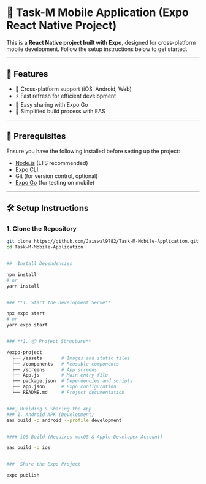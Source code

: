 # 🚀 Task-M Mobile Application (Expo React Native Project)

This is a **React Native project built with Expo**, designed for cross-platform mobile development. Follow the setup instructions below to get started.

---

## 📌 Features
- 📱 Cross-platform support (iOS, Android, Web)
- ⚡ Fast refresh for efficient development
- 🔗 Easy sharing with Expo Go
- 🔧 Simplified build process with EAS

---

## 📜 Prerequisites
Ensure you have the following installed before setting up the project:

- [Node.js](https://nodejs.org/) (LTS recommended)
- [Expo CLI](https://docs.expo.dev/get-started/installation/)
- Git (for version control, optional)
- [Expo Go](https://expo.dev/client) (for testing on mobile)

---

## 🛠 Setup Instructions

### **1. Clone the Repository**
```sh
git clone https://github.com/Jaiswal9782/Task-M-Mobile-Application.git
cd Task-M-Mobile-Application


##  Install Dependencies

npm install
# or
yarn install


### **1. Start the Development Serve**

npx expo start
# or
yarn expo start


### **1. 📦 Project Structure**

/expo-project
  ├── /assets       # Images and static files
  ├── /components   # Reusable components
  ├── /screens      # App screens
  ├── App.js        # Main entry file
  ├── package.json  # Dependencies and scripts
  ├── app.json      # Expo configuration
  └── README.md     # Project documentation


###📱 Building & Sharing the App
### 1. Android APK (Development)
eas build -p android --profile development


#### iOS Build (Requires macOS & Apple Developer Account)

eas build -p ios


###  Share the Expo Project

expo publish






